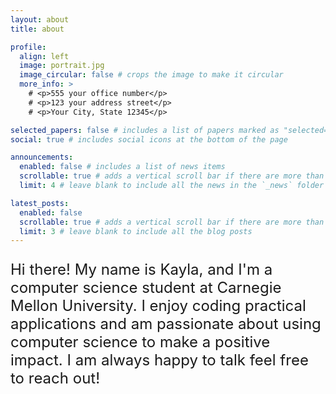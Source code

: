 ```yaml
---
layout: about
title: about

profile:
  align: left
  image: portrait.jpg
  image_circular: false # crops the image to make it circular
  more_info: >
    # <p>555 your office number</p>
    # <p>123 your address street</p>
    # <p>Your City, State 12345</p>

selected_papers: false # includes a list of papers marked as "selected={true}"
social: true # includes social icons at the bottom of the page

announcements:
  enabled: false # includes a list of news items
  scrollable: true # adds a vertical scroll bar if there are more than 3 news items
  limit: 4 # leave blank to include all the news in the `_news` folder

latest_posts:
  enabled: false
  scrollable: true # adds a vertical scroll bar if there are more than 3 new posts items
  limit: 3 # leave blank to include all the blog posts
---
```




<p style="font-size: 24px;">Hi there! My name is Kayla, and I'm a computer science student at Carnegie Mellon University. I enjoy coding practical applications and am passionate about using computer science to make a positive impact. I am always happy to talk feel free to reach out!</p>

